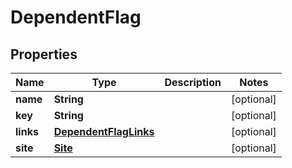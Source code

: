 
# DependentFlag

## Properties
Name | Type | Description | Notes
------------ | ------------- | ------------- | -------------
**name** | **String** |  |  [optional]
**key** | **String** |  |  [optional]
**links** | [**DependentFlagLinks**](DependentFlagLinks.md) |  |  [optional]
**site** | [**Site**](Site.md) |  |  [optional]



